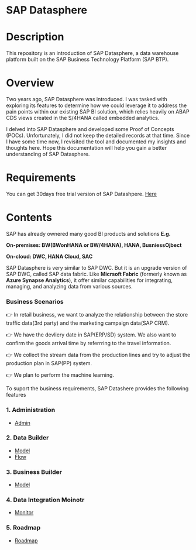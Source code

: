 # SAP Datasphere


# Description
This repository is an introduction of SAP Datasphere, a data warehouse platform built on the SAP Business Technology Platform (SAP BTP).


# Overview
Two years ago, SAP Datasphere was introduced. I was tasked with exploring its features to determine how we could leverage it to address the pain points within our existing SAP BI solution, which relies heavily on ABAP CDS views created in the S/4HANA called embedded analytics.

I delved into SAP Datasphere and developed some Proof of Concepts (POCs). Unfortunately, I did not keep the detailed records at that time. Since I have some time now, I revisited the tool and documented my insights and thoughts here. Hope this documentation will help you gain a better understanding of SAP Datasphere.


# Requirements
You can get 30days free trial version of SAP Datashpere.
[Here](https://www.sap.com/products/technology-platform/datasphere/trial.html)

# Contents

SAP has already ownered many good BI products and solutions **E.g.**

**On-premises: BW(BWonHANA or BW/4HANA), HANA, BusniessOjbect**

**On-cloud: DWC, HANA Cloud, SAC**

SAP Datasphere is very similar to SAP DWC. But it is an upgrade version of SAP DWC, called SAP data fabric. Like **Micrsoft Fabric** (formerly known as **Azure Synapse Analytics**), it offer similar capabilities for integrating, managing, and analyzing data from various sources.

### Business Scenarios

👉 In retail business, we want to analyze the relationship between the store traffic data(3rd party) and the marketing campaign data(SAP CRM). 

👉 We have the devliery date in SAP(ERP/SD) system. We also want to confirm the goods arrival time by referrring to the travel information. 

👉 We collect the stream data from the production lines and try to adjust the production plan in SAP(PP) system. 

👉 We plan to perform the machine learning.

To suport the business requirements, SAP Datashere provides the following features 

### 1. Administration
- [Admin](Admin/README.md)
  
### 2. Data Builder
- [Model](DataBuilder/Model.md)
- [Flow](DataBuilder/Flow.md)
  
### 3. Business Builder
- [Model](BusinessBuilder/Model.md)
  
### 4. Data Integration Moinotr
- [Monitor](Integration/Monitor.md)

### 5. Roadmap
- [Roadmap](Roadmpa/README.md)

